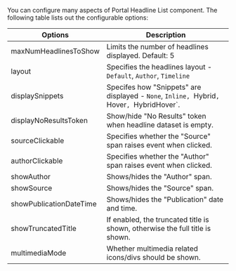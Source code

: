﻿You can configure many aspects of Portal Headline List component. The following table lists out the configurable options: 

   Options					|  Description											
----------------------------|----------------------------------------------------------------------------------------------
maxNumHeadlinesToShow		| Limits the number of headlines displayed. <span class="label">Default: 5</span>
layout						| Specifies the headlines layout - `Default`, `Author`, `Timeline`
displaySnippets				| Specifes how "Snippets" are displayed - `None`, `Inline, `Hybrid`, `Hover`, `HybridHover`.
displayNoResultsToken		| Show/hide "No Results" token when headline dataset is empty.
sourceClickable				| Specifies whether the "Source" span raises event when clicked.
authorClickable				| Specifies whether the "Author" span raises event when clicked.
showAuthor					| Shows/hides the "Author" span.
showSource					| Shows/hides the "Source" span.
showPublicationDateTime		| Shows/hides the "Publication" date and time.
showTruncatedTitle			| If enabled, the truncated title is shown, otherwise the full title is shown.
multimediaMode				| Whether multimedia related icons/divs should be shown.